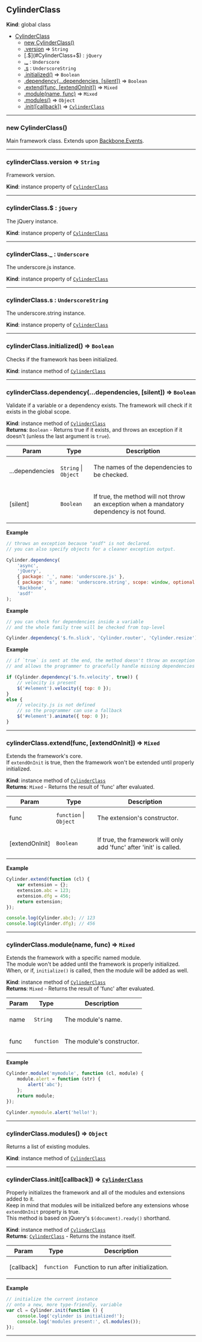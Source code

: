 <a name="CylinderClass"></a>

## CylinderClass
**Kind**: global class  

* [CylinderClass](#CylinderClass)
    * [new CylinderClass()](#new_CylinderClass_new)
    * [.version](#CylinderClass+version) ⇒ <code>String</code>
    * [.$](#CylinderClass+$) : <code>jQuery</code>
    * [._](#CylinderClass+_) : <code>Underscore</code>
    * [.s](#CylinderClass+s) : <code>UnderscoreString</code>
    * [.initialized()](#CylinderClass+initialized) ⇒ <code>Boolean</code>
    * [.dependency(...dependencies, [silent])](#CylinderClass+dependency) ⇒ <code>Boolean</code>
    * [.extend(func, [extendOnInit])](#CylinderClass+extend) ⇒ <code>Mixed</code>
    * [.module(name, func)](#CylinderClass+module) ⇒ <code>Mixed</code>
    * [.modules()](#CylinderClass+modules) ⇒ <code>Object</code>
    * [.init([callback])](#CylinderClass+init) ⇒ <code>[CylinderClass](#CylinderClass)</code>


* * *

<a name="new_CylinderClass_new"></a>

### new CylinderClass()
Main framework class.
Extends upon [Backbone.Events](http://backbonejs.org/#Events).


* * *

<a name="CylinderClass+version"></a>

### cylinderClass.version ⇒ <code>String</code>
Framework version.

**Kind**: instance property of <code>[CylinderClass](#CylinderClass)</code>  

* * *

<a name="CylinderClass+$"></a>

### cylinderClass.$ : <code>jQuery</code>
The jQuery instance.

**Kind**: instance property of <code>[CylinderClass](#CylinderClass)</code>  

* * *

<a name="CylinderClass+_"></a>

### cylinderClass._ : <code>Underscore</code>
The underscore.js instance.

**Kind**: instance property of <code>[CylinderClass](#CylinderClass)</code>  

* * *

<a name="CylinderClass+s"></a>

### cylinderClass.s : <code>UnderscoreString</code>
The underscore.string instance.

**Kind**: instance property of <code>[CylinderClass](#CylinderClass)</code>  

* * *

<a name="CylinderClass+initialized"></a>

### cylinderClass.initialized() ⇒ <code>Boolean</code>
Checks if the framework has been initialized.

**Kind**: instance method of <code>[CylinderClass](#CylinderClass)</code>  

* * *

<a name="CylinderClass+dependency"></a>

### cylinderClass.dependency(...dependencies, [silent]) ⇒ <code>Boolean</code>
Validate if a variable or a dependency exists.
The framework will check if it exists in the global scope.

**Kind**: instance method of <code>[CylinderClass](#CylinderClass)</code>  
**Returns**: <code>Boolean</code> - Returns true if it exists, and throws an exception if it doesn't (unless the last argument is <code>true</code>).  
<table>
  <thead>
    <tr>
      <th>Param</th><th>Type</th><th>Description</th>
    </tr>
  </thead>
  <tbody>
<tr>
    <td>...dependencies</td><td><code>String</code> | <code>Object</code></td><td><p>The names of the dependencies to be checked.</p>
</td>
    </tr><tr>
    <td>[silent]</td><td><code>Boolean</code></td><td><p>If true, the method will not throw an exception when a mandatory dependency is not found.</p>
</td>
    </tr>  </tbody>
</table>

**Example**  
```js
// throws an exception because "asdf" is not declared.
// you can also specify objects for a cleaner exception output.

Cylinder.dependency(
    'async',
    'jQuery',
    { package: '_', name: 'underscore.js' },
    { package: 's', name: 'underscore.string', scope: window, optional: true },
    'Backbone',
    'asdf'
);
```
**Example**  
```js
// you can check for dependencies inside a variable
// and the whole family tree will be checked from top-level

Cylinder.dependency('$.fn.slick', 'Cylinder.router', 'Cylinder.resize');
```
**Example**  
```js
// if `true` is sent at the end, the method doesn't throw an exception
// and allows the programmer to gracefully handle missing dependencies

if (Cylinder.dependency('$.fn.velocity', true)) {
    // velocity is present
    $('#element').velocity({ top: 0 });
}
else {
    // velocity.js is not defined
    // so the programmer can use a fallback
    $('#element').animate({ top: 0 });
}
```

* * *

<a name="CylinderClass+extend"></a>

### cylinderClass.extend(func, [extendOnInit]) ⇒ <code>Mixed</code>
Extends the framework's core.<br />
If <code>extendOnInit</code> is true, then the framework won't be extended until properly initialized.

**Kind**: instance method of <code>[CylinderClass](#CylinderClass)</code>  
**Returns**: <code>Mixed</code> - Returns the result of 'func' after evaluated.  
<table>
  <thead>
    <tr>
      <th>Param</th><th>Type</th><th>Description</th>
    </tr>
  </thead>
  <tbody>
<tr>
    <td>func</td><td><code>function</code> | <code>Object</code></td><td><p>The extension&#39;s constructor.</p>
</td>
    </tr><tr>
    <td>[extendOnInit]</td><td><code>Boolean</code></td><td><p>If true, the framework will only add &#39;func&#39; after &#39;init&#39; is called.</p>
</td>
    </tr>  </tbody>
</table>

**Example**  
```js
Cylinder.extend(function (cl) {
    var extension = {};
    extension.abc = 123;
    extension.dfg = 456;
    return extension;
});

console.log(Cylinder.abc); // 123
console.log(Cylinder.dfg); // 456
```

* * *

<a name="CylinderClass+module"></a>

### cylinderClass.module(name, func) ⇒ <code>Mixed</code>
Extends the framework with a specific named module.<br />
The module won't be added until the framework is properly initialized.
When, or if, <code>initialize()</code> is called, then the module will be added as well.

**Kind**: instance method of <code>[CylinderClass](#CylinderClass)</code>  
**Returns**: <code>Mixed</code> - Returns the result of 'func' after evaluated.  
<table>
  <thead>
    <tr>
      <th>Param</th><th>Type</th><th>Description</th>
    </tr>
  </thead>
  <tbody>
<tr>
    <td>name</td><td><code>String</code></td><td><p>The module&#39;s name.</p>
</td>
    </tr><tr>
    <td>func</td><td><code>function</code></td><td><p>The module&#39;s constructor.</p>
</td>
    </tr>  </tbody>
</table>

**Example**  
```js
Cylinder.module('mymodule', function (cl, module) {
    module.alert = function (str) {
        alert('abc');
    };
    return module;
});

Cylinder.mymodule.alert('hello!');
```

* * *

<a name="CylinderClass+modules"></a>

### cylinderClass.modules() ⇒ <code>Object</code>
Returns a list of existing modules.

**Kind**: instance method of <code>[CylinderClass](#CylinderClass)</code>  

* * *

<a name="CylinderClass+init"></a>

### cylinderClass.init([callback]) ⇒ <code>[CylinderClass](#CylinderClass)</code>
Properly initializes the framework and all of the modules and extensions added to it.<br />
Keep in mind that modules will be initialized before any extensions whose <code>extendOnInit</code> property is true.<br />
This method is based on jQuery's <code>$(document).ready()</code> shorthand.

**Kind**: instance method of <code>[CylinderClass](#CylinderClass)</code>  
**Returns**: <code>[CylinderClass](#CylinderClass)</code> - Returns the instance itself.  
<table>
  <thead>
    <tr>
      <th>Param</th><th>Type</th><th>Description</th>
    </tr>
  </thead>
  <tbody>
<tr>
    <td>[callback]</td><td><code>function</code></td><td><p>Function to run after initialization.</p>
</td>
    </tr>  </tbody>
</table>

**Example**  
```js
// initialize the current instance
// onto a new, more type-friendly, variable
var cl = Cylinder.init(function () {
    console.log('cylinder is initialized!');
    console.log('modules present:', cl.modules());
});
```

* * *


